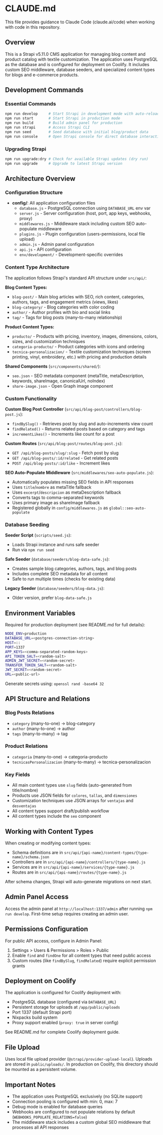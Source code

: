 # CLAUDE.md

This file provides guidance to Claude Code (claude.ai/code) when working with code in this repository.

## Overview

This is a Strapi v5.11.0 CMS application for managing blog content and product catalog with textile customization. The application uses PostgreSQL as the database and is configured for deployment on Coolify. It includes custom SEO middleware, database seeders, and specialized content types for blogs and e-commerce products.

## Development Commands

### Essential Commands
```bash
npm run develop     # Start Strapi in development mode with auto-reload (port 1337)
npm run start       # Start Strapi in production mode
npm run build       # Build admin panel for production
npm run strapi      # Access Strapi CLI
npm run seed        # Seed database with initial blog/product data
npm run console     # Open Strapi console for direct database interactions
```

### Upgrading Strapi
```bash
npm run upgrade:dry # Check for available Strapi updates (dry run)
npm run upgrade     # Upgrade to latest Strapi version
```

## Architecture Overview

### Configuration Structure
- **config/**: All application configuration files
  - `database.js` - PostgreSQL connection using `DATABASE_URL` env var
  - `server.js` - Server configuration (host, port, app keys, webhooks, proxy)
  - `middlewares.js` - Middleware stack including custom SEO auto-populate middleware
  - `plugins.js` - Plugin configuration (users-permissions, local file upload)
  - `admin.js` - Admin panel configuration
  - `api.js` - API configuration
  - `env/development/` - Development-specific overrides

### Content Type Architecture

The application follows Strapi's standard API structure under `src/api/`:

**Blog Content Types:**
- `blog-post/` - Main blog articles with SEO, rich content, categories, authors, tags, and engagement metrics (views, likes)
- `blog-category/` - Blog categories with color coding
- `author/` - Author profiles with bio and social links
- `tag/` - Tags for blog posts (many-to-many relationship)

**Product Content Types:**
- `producto/` - Products with pricing, inventory, images, dimensions, colors, sizes, and customization techniques
- `categoria-producto/` - Product categories with icons and ordering
- `tecnica-personalizacion/` - Textile customization techniques (screen printing, vinyl, embroidery, etc.) with pricing and production details

**Shared Components** (`src/components/shared/`):
- `seo.json` - SEO metadata component (metaTitle, metaDescription, keywords, shareImage, canonicalUrl, noIndex)
- `share-image.json` - Open Graph image component

### Custom Functionality

**Custom Blog Post Controller** (`src/api/blog-post/controllers/blog-post.js`):
- `findBySlug()` - Retrieves post by slug and auto-increments view count
- `findRelated()` - Returns related posts based on category and tags
- `incrementLikes()` - Increments like count for a post

**Custom Routes** (`src/api/blog-post/routes/blog-post.js`):
- `GET /api/blog-posts/slug/:slug` - Fetch post by slug
- `GET /api/blog-posts/:id/related` - Get related posts
- `POST /api/blog-posts/:id/like` - Increment likes

**SEO Auto-Populate Middleware** (`src/middlewares/seo-auto-populate.js`):
- Automatically populates missing SEO fields in API responses
- Uses `title`/`nombre` as metaTitle fallback
- Uses `excerpt`/`descripcion` as metaDescription fallback
- Converts tags to comma-separated keywords
- Uses primary image as shareImage fallback
- Registered globally in `config/middlewares.js` as `global::seo-auto-populate`

### Database Seeding

**Seeder Script** (`scripts/seed.js`):
- Loads Strapi instance and runs safe seeder
- Run via `npm run seed`

**Safe Seeder** (`database/seeders/blog-data-safe.js`):
- Creates sample blog categories, authors, tags, and blog posts
- Includes complete SEO metadata for all content
- Safe to run multiple times (checks for existing data)

**Legacy Seeder** (`database/seeders/blog-data.js`):
- Older version, prefer `blog-data-safe.js`

## Environment Variables

Required for production deployment (see README.md for full details):

```bash
NODE_ENV=production
DATABASE_URL=<postgres-connection-string>
HOST=::
PORT=1337
APP_KEYS=<comma-separated-random-keys>
API_TOKEN_SALT=<random-salt>
ADMIN_JWT_SECRET=<random-secret>
TRANSFER_TOKEN_SALT=<random-salt>
JWT_SECRET=<random-secret>
URL=<public-url>
```

Generate secrets using: `openssl rand -base64 32`

## API Structure and Relations

### Blog Posts Relations
- `category` (many-to-one) → blog-category
- `author` (many-to-one) → author
- `tags` (many-to-many) → tag

### Product Relations
- `categoria` (many-to-one) → categoria-producto
- `tecnicasPersonalizacion` (many-to-many) → tecnica-personalizacion

### Key Fields
- All main content types use `slug` fields (auto-generated from title/nombre)
- Products use JSON fields for `colores`, `tallas`, and `dimensiones`
- Customization techniques use JSON arrays for `ventajas` and `desventajas`
- All content types support draft/publish workflow
- All content types include the `seo` component

## Working with Content Types

When creating or modifying content types:
- Schema definitions are in `src/api/{api-name}/content-types/{type-name}/schema.json`
- Controllers are in `src/api/{api-name}/controllers/{type-name}.js`
- Services are in `src/api/{api-name}/services/{type-name}.js`
- Routes are in `src/api/{api-name}/routes/{type-name}.js`

After schema changes, Strapi will auto-generate migrations on next start.

## Admin Panel Access

Access the admin panel at `http://localhost:1337/admin` after running `npm run develop`. First-time setup requires creating an admin user.

## Permissions Configuration

For public API access, configure in Admin Panel:
1. Settings > Users & Permissions > Roles > Public
2. Enable `find` and `findOne` for all content types that need public access
3. Custom routes (like `findBySlug`, `findRelated`) require explicit permission grants

## Deployment on Coolify

The application is configured for Coolify deployment with:
- PostgreSQL database (configured via `DATABASE_URL`)
- Persistent storage for uploads at `/app/public/uploads`
- Port 1337 (default Strapi port)
- Nixpacks build system
- Proxy support enabled (`proxy: true` in server config)

See README.md for complete Coolify deployment guide.

## File Upload

Uses local file upload provider (`@strapi/provider-upload-local`). Uploads are stored in `public/uploads/`. In production on Coolify, this directory should be mounted as a persistent volume.

## Important Notes

- The application uses PostgreSQL exclusively (no SQLite support)
- Connection pooling is configured with min: 0, max: 7
- Debug mode is enabled for database queries
- Webhooks are configured to not populate relations by default (`WEBHOOKS_POPULATE_RELATIONS=false`)
- The middleware stack includes a custom global SEO middleware that processes all API responses
